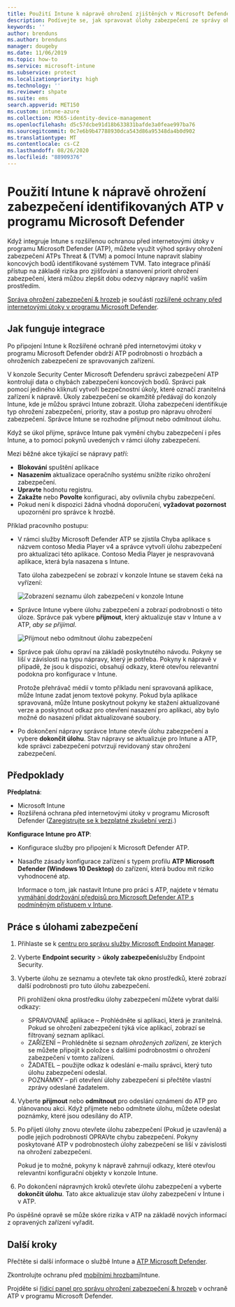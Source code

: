 ```yaml
---
title: Použití Intune k nápravě ohrožení zjištěných v Microsoft Defender ATP – Azure | Microsoft Docs
description: Podívejte se, jak spravovat úlohy zabezpečení ze správy ohrožení zabezpečení a & hrozeb v programu Microsoft Defender Advanced Threat Protection (ATP) z konzoly Intune.
keywords: ''
author: brenduns
ms.author: brenduns
manager: dougeby
ms.date: 11/06/2019
ms.topic: how-to
ms.service: microsoft-intune
ms.subservice: protect
ms.localizationpriority: high
ms.technology: ''
ms.reviewer: shpate
ms.suite: ems
search.appverid: MET150
ms.custom: intune-azure
ms.collection: M365-identity-device-management
ms.openlocfilehash: d5c57dcbe91d18b633831bafde3a0feae997ba76
ms.sourcegitcommit: 0c7e6b9b47788930dca543d86a95348da4b0d902
ms.translationtype: MT
ms.contentlocale: cs-CZ
ms.lasthandoff: 08/26/2020
ms.locfileid: "88909376"
---
```

# <a name="use-intune-to-remediate-vulnerabilities-identified-by-microsoft-defender-atp"></a>Použití Intune k nápravě ohrožení zabezpečení identifikovaných ATP v programu Microsoft Defender

Když integruje Intune s rozšířenou ochranou před internetovými útoky v programu Microsoft Defender (ATP), můžete využít výhod správy ohrožení zabezpečení ATPs Threat & (TVM) a pomocí Intune napravit slabiny koncových bodů identifikované systémem TVM. Tato integrace přináší přístup na základě rizika pro zjišťování a stanovení priorit ohrožení zabezpečení, která můžou zlepšit dobu odezvy nápravy napříč vaším prostředím.

[Správa ohrožení zabezpečení & hrozeb](/windows/security/threat-protection/windows-defender-atp/next-gen-threat-and-vuln-mgt) je součástí [rozšířené ochrany před internetovými útoky v programu Microsoft Defender](/windows/security/threat-protection/windows-defender-atp/windows-defender-advanced-threat-protection).

## <a name="how-integration-works"></a>Jak funguje integrace

Po připojení Intune k Rozšířené ochraně před internetovými útoky v programu Microsoft Defender obdrží ATP podrobnosti o hrozbách a ohroženích zabezpečení ze spravovaných zařízení.

V konzole Security Center Microsoft Defenderu správci zabezpečení ATP kontrolují data o chybách zabezpečení koncových bodů. Správci pak pomocí jediného kliknutí vytvoří bezpečnostní úkoly, které označí zranitelná zařízení k nápravě. Úkoly zabezpečení se okamžitě předávají do konzoly Intune, kde je můžou správci Intune zobrazit. Úloha zabezpečení identifikuje typ ohrožení zabezpečení, priority, stav a postup pro nápravu ohrožení zabezpečení. Správce Intune se rozhodne přijmout nebo odmítnout úlohu.

Když se úkol přijme, správce Intune pak vymění chybu zabezpečení i přes Intune, a to pomocí pokynů uvedených v rámci úlohy zabezpečení.

Mezi běžné akce týkající se nápravy patří:

- **Blokování** spuštění aplikace
- **Nasazením** aktualizace operačního systému snížíte riziko ohrožení zabezpečení.
- **Upravte** hodnotu registru.
- **Zakažte** nebo **Povolte** konfiguraci, aby ovlivnila chybu zabezpečení.
- Pokud není k dispozici žádná vhodná doporučení, **vyžadovat pozornost** upozornění pro správce k hrozbě.

Příklad pracovního postupu:

- V rámci služby Microsoft Defender ATP se zjistila Chyba aplikace s názvem contoso Media Player v4 a správce vytvoří úlohu zabezpečení pro aktualizaci této aplikace. Contoso Media Player je nespravovaná aplikace, která byla nasazena s Intune.

  Tato úloha zabezpečení se zobrazí v konzole Intune se stavem čeká na vyřízení:

  ![Zobrazení seznamu úloh zabezpečení v konzole Intune](./media/atp-manage-vulnerabilities/temp-security-tasks.png)

- Správce Intune vybere úlohu zabezpečení a zobrazí podrobnosti o této úloze.  Správce pak vybere **přijmout**, který aktualizuje stav v Intune a v ATP, *aby se přijímal.*

  ![Přijmout nebo odmítnout úlohu zabezpečení](./media/atp-manage-vulnerabilities/temp-accept-task.png)

- Správce pak úlohu opraví na základě poskytnutého návodu. Pokyny se liší v závislosti na typu nápravy, který je potřeba. Pokyny k nápravě v případě, že jsou k dispozici, obsahují odkazy, které otevřou relevantní podokna pro konfigurace v Intune.

  Protože přehrávač médií v tomto příkladu není spravovaná aplikace, může Intune zadat jenom textové pokyny. Pokud byla aplikace spravovaná, může Intune poskytnout pokyny ke stažení aktualizované verze a poskytnout odkaz pro otevření nasazení pro aplikaci, aby bylo možné do nasazení přidat aktualizované soubory.

- Po dokončení nápravy správce Intune otevře úlohu zabezpečení a vybere **dokončit úlohu**.  Stav nápravy se aktualizuje pro Intune a ATP, kde správci zabezpečení potvrzují revidovaný stav ohrožení zabezpečení.

## <a name="prerequisites"></a>Předpoklady  

**Předplatná**:

- Microsoft Intune  
- Rozšířená ochrana před internetovými útoky v programu Microsoft Defender ([Zaregistrujte se k bezplatné zkušební verzi](https://www.microsoft.com/WindowsForBusiness/windows-atp?ocid=docs-wdatp-main-abovefoldlink).)

**Konfigurace Intune pro ATP**:

- Konfigurace služby pro připojení k Microsoft Defender ATP.
- Nasaďte zásady konfigurace zařízení s typem profilu **ATP Microsoft Defender (Windows 10 Desktop)** do zařízení, která budou mít riziko vyhodnocené atp.

  Informace o tom, jak nastavit Intune pro práci s ATP, najdete v tématu [vymáhání dodržování předpisů pro Microsoft Defender ATP s podmíněným přístupem v Intune](advanced-threat-protection-configure.md#enable-microsoft-defender-atp-in-intune).

## <a name="work-with-security-tasks"></a>Práce s úlohami zabezpečení

1. Přihlaste se k [centru pro správu služby Microsoft Endpoint Manager](https://go.microsoft.com/fwlink/?linkid=2109431).

2. Vyberte **Endpoint security**  >  **úkoly zabezpečení**služby Endpoint Security.

3. Vyberte úlohu ze seznamu a otevřete tak okno prostředků, které zobrazí další podrobnosti pro tuto úlohu zabezpečení.

   Při prohlížení okna prostředku úlohy zabezpečení můžete vybrat další odkazy:

   - SPRAVOVANÉ aplikace – Prohlédněte si aplikaci, která je zranitelná. Pokud se ohrožení zabezpečení týká více aplikací, zobrazí se filtrovaný seznam aplikací.
   - ZAŘÍZENÍ – Prohlédněte si seznam *ohrožených zařízení*, ze kterých se můžete připojit k položce s dalšími podrobnostmi o ohrožení zabezpečení v tomto zařízení.
   - ŽADATEL – použijte odkaz k odeslání e-mailu správci, který tuto úlohu zabezpečení odeslal.
   - POZNÁMKY – při otevření úlohy zabezpečení si přečtěte vlastní zprávy odeslané žadatelem.

4. Vyberte **přijmout** nebo **odmítnout** pro odeslání oznámení do ATP pro plánovanou akci. Když přijmete nebo odmítnete úlohu, můžete odeslat poznámky, které jsou odesílány do ATP.

5. Po přijetí úlohy znovu otevřete úlohu zabezpečení (Pokud je uzavřená) a podle jejich podrobností OPRAVte chybu zabezpečení. Pokyny poskytované ATP v podrobnostech úlohy zabezpečení se liší v závislosti na ohrožení zabezpečení.

   Pokud je to možné, pokyny k nápravě zahrnují odkazy, které otevřou relevantní konfigurační objekty v konzole Intune.

6. Po dokončení nápravných kroků otevřete úlohu zabezpečení a vyberte **dokončit úlohu**.  Tato akce aktualizuje stav úlohy zabezpečení v Intune i v ATP.

Po úspěšné opravě se může skóre rizika v ATP na základě nových informací z opravených zařízení vyřadit.

## <a name="next-steps"></a>Další kroky

Přečtěte si další informace o službě Intune a [ATP Microsoft Defender](advanced-threat-protection.md).

Zkontrolujte ochranu před [mobilními hrozbami](mobile-threat-defense.md)Intune.

Projděte si [řídicí panel pro správu ohrožení zabezpečení & hrozeb](/windows/security/threat-protection/windows-defender-atp/tvm-dashboard-insights) v ochraně ATP v programu Microsoft Defender.